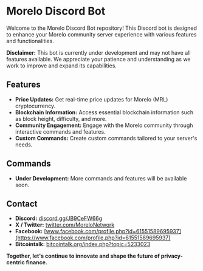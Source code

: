 # Morelo Discord Bot

Welcome to the Morelo Discord Bot repository! This Discord bot is designed to enhance your Morelo community server experience with various features and functionalities.

**Disclaimer:** This bot is currently under development and may not have all features available. We appreciate your patience and understanding as we work to improve and expand its capabilities.

## Features
- **Price Updates:** Get real-time price updates for Morelo (MRL) cryptocurrency.
- **Blockchain Information:** Access essential blockchain information such as block height, difficulty, and more.
- **Community Engagement:** Engage with the Morelo community through interactive commands and features.
- **Custom Commands:** Create custom commands tailored to your server's needs.

## Commands
- **Under Development:** More commands and features will be available soon.

## Contact

- **Discord:** [discord.gg/JB9CeFW66g](https://discord.gg/JB9CeFW66g)
- **X / Twitter:** [twitter.com/MoreloNetwork](https://twitter.com/MoreloNetwork)
- **Facebook:** [www.facebook.com/profile.php?id=61551589695937](https://www.facebook.com/profile.php?id=61551589695937)
- **Bitcointalk:** [bitcointalk.org/index.php?topic=5233023](https://bitcointalk.org/index.php?topic=5233023)

**Together, let's continue to innovate and shape the future of privacy-centric finance.**

